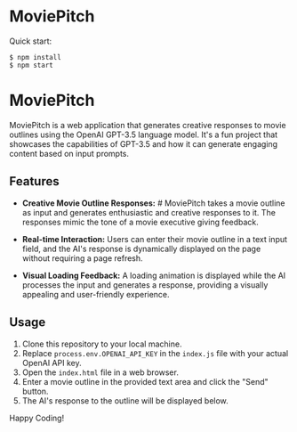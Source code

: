 # MoviePitch

Quick start:

```
$ npm install
$ npm start
```

# MoviePitch

 MoviePitch is a web application that generates creative responses to movie outlines using the OpenAI GPT-3.5 language model. It's a fun project that showcases the capabilities of GPT-3.5 and how it can generate engaging content based on input prompts.

## Features

- **Creative Movie Outline Responses:** # MoviePitch takes a movie outline as input and generates enthusiastic and creative responses to it. The responses mimic the tone of a movie executive giving feedback.

- **Real-time Interaction:** Users can enter their movie outline in a text input field, and the AI's response is dynamically displayed on the page without requiring a page refresh.

- **Visual Loading Feedback:** A loading animation is displayed while the AI processes the input and generates a response, providing a visually appealing and user-friendly experience.

## Usage

1. Clone this repository to your local machine.
2. Replace `process.env.OPENAI_API_KEY` in the `index.js` file with your actual OpenAI API key.
3. Open the `index.html` file in a web browser.
4. Enter a movie outline in the provided text area and click the "Send" button.
5. The AI's response to the outline will be displayed below.


Happy Coding!
